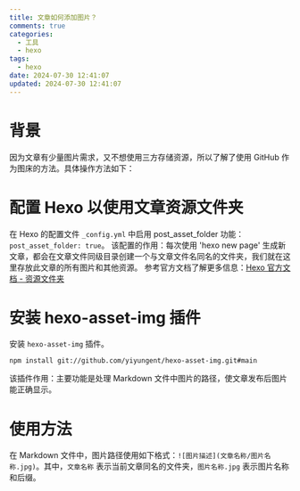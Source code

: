 ```yaml
---
title: 文章如何添加图片？
comments: true
categories:
  - 工具
  - hexo
tags:
  - hexo
date: 2024-07-30 12:41:07
updated: 2024-07-30 12:41:07
---
```


# 背景
因为文章有少量图片需求，又不想使用三方存储资源，所以了解了使用 GitHub 作为图床的方法。具体操作方法如下：

# 配置 Hexo 以使用文章资源文件夹
在 Hexo 的配置文件 `_config.yml` 中启用 post_asset_folder 功能：`post_asset_folder: true`。
该配置的作用：每次使用  'hexo new page' 生成新文章，都会在文章文件同级目录创建一个与文章文件名同名的文件夹，我们就在这里存放此文章的所有图片和其他资源。
参考官方文档了解更多信息：[Hexo 官方文档 - 资源文件夹](https://hexo.io/zh-cn/docs/asset-folders)

# 安装 hexo-asset-img 插件
安装 `hexo-asset-img` 插件。
```shell
npm install git://github.com/yiyungent/hexo-asset-img.git#main
```
该插件作用：主要功能是处理 Markdown 文件中图片的路径，使文章发布后图片能正确显示。

# 使用方法
在 Markdown 文件中，图片路径使用如下格式：`![图片描述](文章名称/图片名称.jpg)`。其中，`文章名称` 表示当前文章同名的文件夹，`图片名称.jpg` 表示图片名称和后缀。
